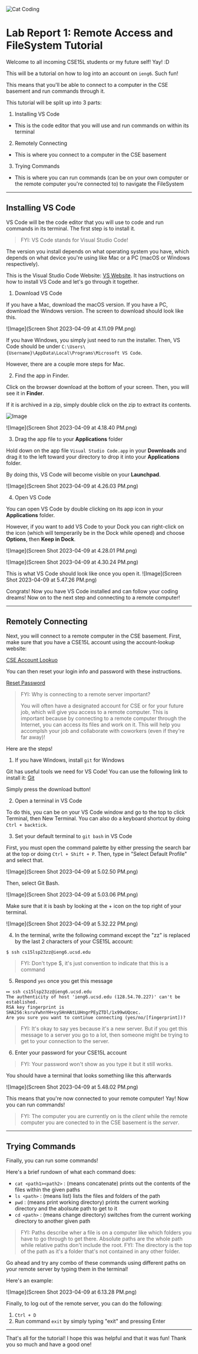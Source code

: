 ![Cat Coding](3704-700x0.jpeg)

# Lab Report 1: Remote Access and FileSystem Tutorial
Welcome to all incoming CSE15L students or my future self! Yay! :D

This will be a tutorial on how to log into an account on `ieng6`. Such fun!

This means that you'll be able to connect to a computer in the CSE basement and run commands through it.

This tutorial will be split up into 3 parts:
1. Installing VS Code

* This is the code editor that you will use and run commands on within its terminal
2. Remotely Connecting

* This is where you connect to a computer in the CSE basement
3. Trying Commands


* This is where you can run commands (can be on your own computer or the remote computer you're connected to) to navigate the FileSystem

---
## Installing VS Code
VS Code will be the code editor that you will use to code and run commands in its terminal. The first step is to install it.
> FYI: VS Code stands for Visual Studio Code!

The version you install depends on what operating system you have, which depends on what device you're using like Mac or a PC (macOS or Windows respectively).

This is the Visual Studio Code Website: [VS Website](https://code.visualstudio.com/). It has instructions on how to install VS Code and let's go through it together.

1. Download VS Code

If you have a Mac, download the macOS version. If you have a PC, download the Windows version. The screen to download should look like this. 

![Image](Screen Shot 2023-04-09 at 4.11.09 PM.png)

If you have Windows, you simply just need to run the installer. Then, VS Code should be under `C:\Users\{Username}\AppData\Local\Programs\Microsoft VS Code`.

However, there are a couple more steps for Mac. 


2. Find the app in Finder.

Click on the browser download at the bottom of your screen. Then, you will see it in **Finder**.

If it is archived in a zip, simply double click on the zip to extract its contents. 

![Image](Screen&nbsp;Shot&nbsp;2023-04-09&nbsp;at&nbsp;4.16.29&nbsp;PM.png)

![Image](Screen Shot 2023-04-09 at 4.18.40 PM.png)


3. Drag the app file to your **Applications** folder

Hold down on the app file `Visual Studio Code.app` in your **Downloads** and drag it to the left toward your directory to drop it into your **Applications** folder. 

By doing this, VS Code will become visible on your **Launchpad**.

![Image](Screen Shot 2023-04-09 at 4.26.03 PM.png)


4. Open VS Code

You can open VS Code by double clicking on its app icon in your **Applications** folder.

However, if you want to add VS Code to your Dock you can right-click on the icon (which will temperarily be in the Dock while opened) and choose **Options**, then **Keep in Dock**.

![Image](Screen Shot 2023-04-09 at 4.28.01 PM.png)

![Image](Screen Shot 2023-04-09 at 4.30.24 PM.png)


This is what VS Code should look like once you open it. 
![Image](Screen Shot 2023-04-09 at 5.47.26 PM.png)


Congrats! Now you have VS Code installed and can follow your coding dreams! Now on to the next step and connecting to a remote computer!

---
## Remotely Connecting
Next, you will connect to a remote computer in the CSE basement. First, make sure that you have a CSE15L account using the account-lookup website:

[CSE Account Lookuo](https://sdacs.ucsd.edu/~icc/index.php)

You can then reset your login info and password with these instructions.

[Reset Password](https://drive.google.com/file/d/17IDZn8Qq7Q0RkYMxdiIR0o6HJ3B5YqSW/view?usp=share_link)


> FYI: Why is connecting to a remote server important?
> 
> You will often have a designated account for CSE or for your future job, which will give you access to a remote computer. This is important because by connecting to a remote computer through the Internet, you can access its files and work on it. This will help you accomplsh your job and collaborate with coworkers (even if they're far away)! 

Here are the steps!

1. If you have Windows, install `git` for Windows

Git has useful tools we need for VS Code! You can use the following link to install it: [Git](https://gitforwindows.org/)

Simply press the download button!


2. Open a terminal in VS Code

To do this, you can be on your VS Code window and go to the top to click Terminal, then New Terminal. You can also do a keyboard shortcut by doing `Ctrl + backtick`.


3. Set your default terminal to `git bash` in VS Code

First, you must open the command palette by either pressing the search bar at the top or doing `Ctrl + Shift + P`. Then, type in "Select Default Profile" and select that.

![Image](Screen Shot 2023-04-09 at 5.02.50 PM.png)

Then, select Git Bash.

![Image](Screen Shot 2023-04-09 at 5.03.06 PM.png)

Make sure that it is bash by looking at the + icon on the top right of your terminal.

![Image](Screen Shot 2023-04-09 at 5.32.22 PM.png)


4. In the terminal, write the following command except the "zz" is replaced by the last 2 characters of your CSE15L account:

`$ ssh cs15lsp23zz@ieng6.ucsd.edu`

> FYI: Don't type $, it's just convention to indicate that this is a command

5. Respond `yes` once you get this message

```
⤇ ssh cs15lsp23zz@ieng6.ucsd.edu
The authenticity of host 'ieng6.ucsd.edu (128.54.70.227)' can't be established.
RSA key fingerprint is SHA256:ksruYwhnYH+sySHnHAtLUHngrPEyZTDl/1x99wUQcec.
Are you sure you want to continue connecting (yes/no/[fingerprint])?
```

> FYI: It's okay to say yes because it's a new server. But if you get this message to a server you go to a lot, then someone might be trying to get to your connection to the server.

6. Enter your password for your CSE15L account

> FYI: Your password won't show as you type it but it still works. 

You should have a terminal that looks something like this afterwards

![Image](Screen Shot 2023-04-09 at 5.48.02 PM.png)

This means that you're now connected to your remote computer! Yay! Now you can run commands!

> FYI: The computer you are currently on is the *client* while the remote computer you are conected to in the CSE basement is the *server*.
---
## Trying Commands
Finally, you can run some commands!

Here's a brief rundown of what each command does:

* `cat <path1><path2>` : (means concatenate) prints out the contents of the files within the given paths
* `ls <path>` : (means list) lists the files and folders of the path
* `pwd` : (means print working directory) prints the current working directory and the abolsute path to get to it
* `cd <path>` : (means change directory) switches from the current working directory to another given path

> FYI: Paths describe wher a file is on a computer like which folders you have to go through to get there. Absolute paths are the whole path while relative paths don't include the root.
> FYI: The directory is the top of the path as it's a folder that's not contained in any other folder. 

Go ahead and try any combo of these commands using different paths on your remote server by typing them in the terminal!

Here's an example:

![Image](Screen Shot 2023-04-09 at 6.13.28 PM.png)

Finally, to log out of the remote server, you can do the following:
1. `Ctrl + D`
2. Run command `exit` by simply typing "exit" and pressing Enter

---

That's all for the tutorial! I hope this was helpful and that it was fun! Thank you so much and have a good one!


